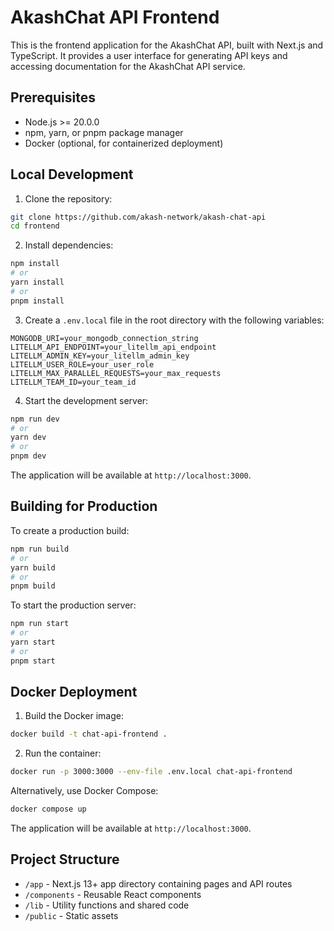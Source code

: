 # AkashChat API Frontend

This is the frontend application for the AkashChat API, built with Next.js and TypeScript. It provides a user interface for generating API keys and accessing documentation for the AkashChat API service.

## Prerequisites

- Node.js >= 20.0.0
- npm, yarn, or pnpm package manager
- Docker (optional, for containerized deployment)

## Local Development

1. Clone the repository:

```bash
git clone https://github.com/akash-network/akash-chat-api
cd frontend
```

2. Install dependencies:

```bash
npm install
# or
yarn install
# or
pnpm install
```

3. Create a `.env.local` file in the root directory with the following variables:

```plaintext
MONGODB_URI=your_mongodb_connection_string
LITELLM_API_ENDPOINT=your_litellm_api_endpoint
LITELLM_ADMIN_KEY=your_litellm_admin_key
LITELLM_USER_ROLE=your_user_role
LITELLM_MAX_PARALLEL_REQUESTS=your_max_requests
LITELLM_TEAM_ID=your_team_id
```

4. Start the development server:

```bash
npm run dev
# or
yarn dev
# or
pnpm dev
```

The application will be available at `http://localhost:3000`.

## Building for Production

To create a production build:

```bash
npm run build
# or
yarn build
# or
pnpm build
```

To start the production server:

```bash
npm run start
# or
yarn start
# or
pnpm start
```

## Docker Deployment

1. Build the Docker image:

```bash
docker build -t chat-api-frontend .
```

2. Run the container:

```bash
docker run -p 3000:3000 --env-file .env.local chat-api-frontend
```

Alternatively, use Docker Compose:

```bash
docker compose up
```
The application will be available at `http://localhost:3000`.

## Project Structure

- `/app` - Next.js 13+ app directory containing pages and API routes
- `/components` - Reusable React components
- `/lib` - Utility functions and shared code
- `/public` - Static assets
